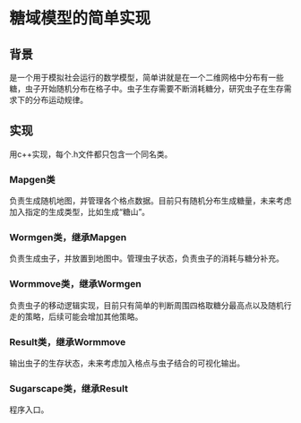 # 糖域模型的简单实现
## 背景

是一个用于模拟社会运行的数学模型，简单讲就是在一个二维网格中分布有一些糖，虫子开始随机分布在格子中。虫子生存需要不断消耗糖分，研究虫子在生存需求下的分布运动规律。

## 实现

用c++实现，每个.h文件都只包含一个同名类。

### Mapgen类

负责生成随机地图，并管理各个格点数据。目前只有随机分布生成糖量，未来考虑加入指定的生成类型，比如生成“糖山”。

### Wormgen类，继承Mapgen

负责生成虫子，并放置到地图中。管理虫子状态，负责虫子的消耗与糖分补充。

### Wormmove类，继承Wormgen

负责虫子的移动逻辑实现，目前只有简单的判断周围四格取糖分最高点以及随机行走的策略，后续可能会增加其他策略。

### Result类，继承Wormmove

输出虫子的生存状态，未来考虑加入格点与虫子结合的可视化输出。

### Sugarscape类，继承Result

程序入口。

